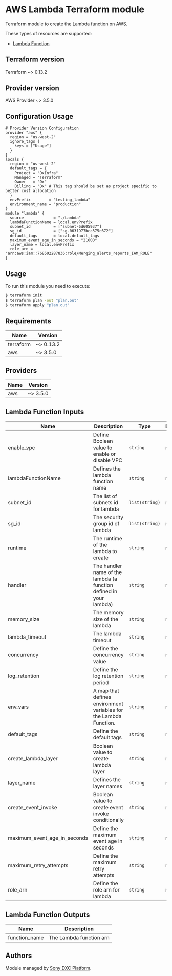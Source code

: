 # AWS Lambda Terraform module

Terraform module to create the Lambda function on AWS.

These types of resources are supported:

* [Lambda Function](https://registry.terraform.io/providers/hashicorp/aws/latest/docs/resources/lambda_function)

## Terraform version
Terraform ~> 0.13.2

## Provider version
AWS Provider ~> 3.5.0

## Configuration Usage

```hcl
# Provider Version Configuration
provider "aws" {
  region = "us-west-2"
  ignore_tags {
    keys = ["Usage"]
  }
}
locals {
  region = "us-west-2"
  default_tags = {
    Project = "DxInfra"
    Managed = "Terraform"
    Owner   = "Dx"
    Billing = "Dx" # This tag should be set as project specific to better cost allocation
  }
  envPrefix        = "testing_lambda"
  environment_name = "production"
}
module "lambda" {
  source             = "./Lambda"
  lambdaFunctionName = local.envPrefix
  subnet_id          = ["subnet-6d605937"] 
  sg_id              = ["sg-0631977bcc375c672"]
  default_tags       = local.default_tags
  maximum_event_age_in_seconds = "21600"
  layer_name = local.envPrefix
  role_arn = "arn:aws:iam::768502287836:role/Merging_alerts_reports_IAM_ROLE"
}
```

## Usage

To run this module you need to execute:

```bash
$ terraform init
$ terraform plan -out "plan.out"
$ terraform apply "plan.out"
```

<!-- BEGINNING OF PRE-COMMIT-TERRAFORM DOCS HOOK -->
## Requirements

| Name | Version |
|------|---------|
| terraform | ~> 0.13.2 |
| aws | ~> 3.5.0 |

## Providers

| Name | Version |
|------|---------|
| aws | ~> 3.5.0 |

## Lambda Function Inputs

| Name | Description | Type | Default | Required |
|------|-------------|------|---------|:--------:|
| enable_vpc  | Define Boolean value to enable or disable VPC | `string` | n/a | No |
| lambdaFunctionName  | Defines the lambda function name | `string` | n/a | yes |
| subnet_id  | The list of subnets id for lambda | `list(string)` | n/a | yes |
| sg_id  | The security group id of lambda | `list(string)` | n/a | yes |
| runtime  | The runtime of the lambda to create | `string` | n/a | yes |
| handler  | The handler name of the lambda (a function defined in your lambda) | `string` | n/a | yes |
| memory_size  | The memory size of the lambda | `string` | n/a | yes |
| lambda_timeout  | The lambda timeout | `string` | n/a | yes |
| concurrency  | Define the concurrency value | `string` | n/a | yes |
| log_retention  | Define the log retention period | `string` | n/a | yes |
| env_vars  | A map that defines environment variables for the Lambda Function. | `string` | n/a | yes |
| default_tags  | Define the default tags | `string` | n/a | yes |
| create_lambda_layer  | Boolean value to create lambda layer | `string` | n/a | No |
| layer_name  | Defines the layer names | `string` | n/a | yes |
| create_event_invoke  | Boolean value to create event invoke conditionally | `string` | n/a | No |
| maximum_event_age_in_seconds  | Define the maximum event age in seconds | `string` | n/a | yes |
| maximum_retry_attempts  | Define the maximum retry attempts | `string` | n/a | yes |
| role_arn  | Define the role arn for lambda | `string` | n/a | yes |

## Lambda Function Outputs

| Name | Description |
|------|-------------|
| function_name | The Lambda function arn |

<!-- END OF PRE-COMMIT-TERRAFORM DOCS HOOK -->

## Authors

Module managed by [Sony DXC Platform](https://).
